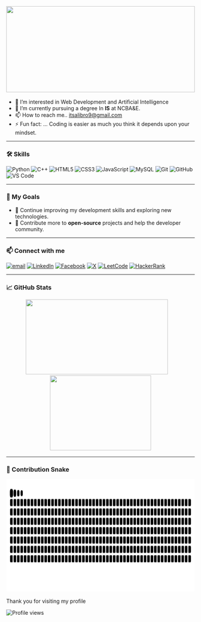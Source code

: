 <img src="banner.gif" alt="" width="100%" height = "230px" /> 


- 👀 I’m interested in Web Development and Artificial Intelligence
- 🌱 I’m currently pursuing a degree In **IS**  at NCBA&E.
- 📫 How to reach me.. itsalibro9@gmail.com
- ⚡ Fun fact: ... Coding is easier as much you think it depends upon your mindset.
_________________________________________________________________________________
<h3>🛠 Skills</h3>

![Python](https://img.shields.io/badge/Python-3776AB?logo=python&logoColor=white&style=flat)
![C++](https://img.shields.io/badge/C++-00599C?logo=c%2B%2B&logoColor=white&style=flat)
![HTML5](https://img.shields.io/badge/HTML5-E34F26?logo=html5&logoColor=white&style=flat)
![CSS3](https://img.shields.io/badge/CSS3-1572B6?logo=css3&logoColor=white&style=flat)
![JavaScript](https://img.shields.io/badge/JavaScript-F7DF1E?logo=javascript&logoColor=black&style=flat)
![MySQL](https://img.shields.io/badge/MySQL-005C84?logo=mysql&logoColor=white&style=flat)
![Git](https://img.shields.io/badge/Git-F05032?logo=git&logoColor=white&style=flat)
![GitHub](https://img.shields.io/badge/GitHub-181717?logo=github&logoColor=white&style=flat)
![VS Code](https://img.shields.io/badge/VS%20Code-007ACC?logo=visual-studio-code&logoColor=white&style=flat)

_________________________________________________________________________________
 <h3>🚀 My Goals</h3>

- 🧠 Continue improving my development skills and exploring new technologies.
- 🔭 Contribute more to **open-source** projects and help the developer community.

_________________________________________________________________________________

 <h3> 📫 Connect with me </h3>
 
[![email](https://img.shields.io/badge/Email-D14836?logo=gmail&logoColor=white)](mailto:itsalibro9@gmail.com) 
[![LinkedIn](https://img.shields.io/badge/LinkedIn-%230077B5.svg?logo=linkedin&logoColor=white)](https://linkedin.com/in/alibro005) 
[![Facebook](https://img.shields.io/badge/Facebook-%231877F2.svg?logo=Facebook&logoColor=white)](https://facebook.com/alibro005) 
[![X](https://img.shields.io/badge/X-white.svg?logo=X&logoColor=black)](https://x.com/alibro005)
[![LeetCode](https://img.shields.io/badge/LeetCode-FFA116.svg?logo=LeetCode&logoColor=white)](https://leetcode.com/alibro005)
[![HackerRank](https://img.shields.io/badge/HackerRank-2EC866.svg?logo=HackerRank&logoColor=white)](https://www.hackerrank.com/alibro005)




_________________________________________________________________________________

<h3>📈 GitHub Stats </h3>

<p align="center">
  <img src="https://nirzak-streak-stats.vercel.app/?user=Alibro005&theme=dark&hide_border=false" width="380" height="200"/>
  &nbsp;&nbsp;&nbsp;&nbsp;
  <img src="https://github-readme-stats.vercel.app/api/top-langs/?username=alibro005&theme=dark&hide_border=false&include_all_commits=false&count_private=false&layout=compact" width="270" height="200" />
</p>

_________________________________________________________________________________

<h3> 🐍 Contribution Snake </h3>

<p align="center">
  <img src="https://raw.githubusercontent.com/Alibro005/Alibro005/output/github-contribution-grid-snake.svg" width="100%" height="300">
</p>


Thank you for visiting my profile

![Profile views](https://komarev.com/ghpvc/?username=Alibro005&color=blue)
<!---[![committers.top badge](https://user-badge.committers.top/pakistan/USERNAME.svg)](https://committers.top/pakistan/alibro005)




Alibro005/Alibro005 is a ✨ special ✨ repository because its `README.md` (this file) appears on your GitHub profile.
You can click the Preview link to take a look at your changes.
--->
